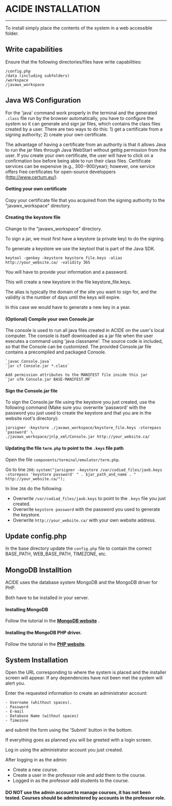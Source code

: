 # ACIDE INSTALLATION
----------------------------------------------------------------------

To install simply place the contents of the system in a web accessible folder.


## Write capabilities

Ensure that the following directories/files have write capabilities:

    /config.php
    /data (including subfolders)
    /workspace
    /javaws_workspace

## Java WS Configuration

For the 'java' command work properly in the terminal and the generated `.class` file run by the browser automatically, you have to configure the system so it can generate and sign jar files, which contains the class files created by a user. There are two ways to do this: 1) get a certificate from a signing authority; 2) create your own certificate.

The advantage of having a certificate from an authority is that it allows Java to run the jar files through Java WebStart without gettig permission from the user. If you create your own certificate, the user will have to click on a confirmation box before being able to run their class files. Certificate services can be expensive (e.g., $300-$900/year); however, one service offers free certificates for open-source developpers (http://www.certum.eu/).


#### Getting your own certificate
Copy your certificate file that you acquired from the signing authority to the "javawx_workspace" directory.




#### Creating the keystore file
Change to the "javawx_workspace" directory.

To sign a jar, we must first have a keystore (a private key) to do the signing. 

To generate a keystore we use the keytool that is part of the Java SDK.

    keytool -genkey -keystore keystore_file.keys -alias http://your_website.ca/ -validity 365

You will have to provide your information and a password.

This will create a new keystore in the file keystore_file.keys. 

The alias is typically the domain of the site you want to sign for, and the validity is the number of days until the keys will expire. 

In this case we would have to generate a new key in a year.

#### (Optional) Compile your own Console.jar
    
The console is used to run all java files created in ACIDE on the user's local computer. The console is itself downloaded as a jar file when the user executes a command using 'java classname'. The source code is included, so that the Console can be customized. The provided Console.jar file contains a precompiled and packaged Console.
    
    `javac Console.java`
    `jar cf Console.jar *.class`
    
    Add permission attributes to the MANIFEST file inside this jar
    `jar ufm Console.jar BASE-MANIFEST.MF`
    
    
#### Sign the Console.jar file

To sign the Console.jar file using the keystore you just created, use the following command (Make sure you: overwrite 'password' with the password you just used to create the keystore and that you are in the website root's directory):

    jarsigner -keystore ./javaws_workspace/keystore_file.keys -storepass 'password' \
    ./javaws_workspace/jnlp_xml/Console.jar http://your_website.ca/


#### Updating the file `term.php` to point to the `.keys` file path

Open the file `components/terminal/emulator/term.php`.

Go to line `266`:
    `system("jarsigner -keystore /var/codiad_files/jaxb.keys -storepass 'keystore password' " . $jar_path_and_name . " http://your_website.ca/");`

In line `266` do the following:
  - Overwrite `/var/codiad_files/jaxb.keys` to point to the `.keys` file you just created.
  - Overwrite `keystore password` with the password you used to generate the keystore.
  - Overwrite `http://your_website.ca/` with your own website address.
  
## Update config.php
In the base directory update the `config.php` file to contain the correct BASE_PATH, WEB_BASE_PATH, TIMEZONE, etc.


## MongoDB Installtion

ACIDE uses the database system MongoDB and the MongoDB driver for PHP. 

Both have to be installed in your server.

#### Installing MongoDB

Follow the tutorial in the **[MongoDB website](http://docs.mongodb.org/manual/tutorial/install-mongodb-on-ubuntu/)** .

#### Installing the MongoDB PHP driver.

Follow the tutorial in the **[PHP website](http://php.net/manual/en/mongo.installation.php)**.

## System Installation
    
Open the URL corresponding to where the system is placed and the
installer screen will appear. If any dependencies have not been met the
system will alert you.

Enter the requested information to create an administrator account:

    - Username (whithout spaces).
    - Password
    - E-mail
    - Database Name (without spaces)
    - Timezone
    
and submit the form using the 'Submit' button in the bottom.
    
If everything goes as planned 
you will be greeted with a login screen.

Log in using the administrator account you just created.

After logging in as the admin:

 - Create a new course.
 - Create a user in the professor role and add them to the course.
 - Logged in as the professor add students to the course.
 
#### DO NOT use the admin account to manage courses, it has not been tested. Courses should be adminstered by accounts in the professor role.
